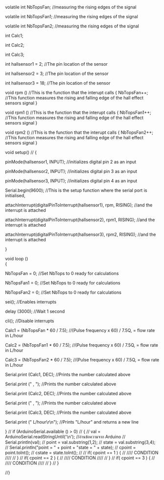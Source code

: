 volatile int NbTopsFan; //measuring the rising edges of the signal

volatile int NbTopsFan1; //measuring the rising edges of the signal

volatile int NbTopsFan2; //measuring the rising edges of the signal

int Calc1;

int Calc2;

int Calc3;                               

int hallsensor1 = 2;   //The pin location of the sensor

int hallsensor2 = 3;   //The pin location of the sensor

int hallsensor3 = 18;   //The pin location of the sensor



void rpm ()     //This is the function that the interupt calls 
{ 
 NbTopsFan++;  //This function measures the rising and falling edge of the hall effect sensors signal
} 

void rpm1 ()     //This is the function that the interupt calls 
{ 
 NbTopsFan1++;  //This function measures the rising and falling edge of the hall effect sensors signal
} 

void rpm2 ()     //This is the function that the interupt calls 
{ 
 NbTopsFan2++;  //This function measures the rising and falling edge of the hall effect sensors signal
} 

void setup() //
{ 

 pinMode(hallsensor1, INPUT); //initializes digital pin 2 as an input

 pinMode(hallsensor2, INPUT); //initializes digital pin 3 as an input

 pinMode(hallsensor3, INPUT); //initializes digital pin 4 as an input

 Serial.begin(9600); //This is the setup function where the serial port is initialised,

 attachInterrupt(digitalPinToInterrupt(hallsensor1), rpm, RISING); //and the interrupt is attached

 attachInterrupt(digitalPinToInterrupt(hallsensor2), rpm1, RISING); //and the interrupt is attached

 attachInterrupt(digitalPinToInterrupt(hallsensor3), rpm2, RISING); //and the interrupt is attached

} 

void loop ()    
{

 NbTopsFan = 0;      //Set NbTops to 0 ready for calculations

 NbTopsFan1 = 0;      //Set NbTops to 0 ready for calculations

 NbTopsFan2 = 0;      //Set NbTops to 0 ready for calculations

 sei();            //Enables interrupts

 delay (3000);      //Wait 1 second

 cli();            //Disable interrupts

 Calc1 = (NbTopsFan * 60 / 7.5); //(Pulse frequency x 60) / 7.5Q, = flow rate in L/hour 

 Calc2 = (NbTopsFan1 * 60 / 7.5); //(Pulse frequency x 60) / 7.5Q, = flow rate in L/hour 

 Calc3 = (NbTopsFan2 * 60 / 7.5); //(Pulse frequency x 60) / 7.5Q, = flow rate in L/hour
 

 Serial.print (Calc1, DEC); //Prints the number calculated above

 Serial.print ("  ,  "); //Prints the number calculated above

 Serial.print (Calc2, DEC); //Prints the number calculated above

 Serial.print ("  ,  "); //Prints the number calculated above

 Serial.print (Calc3, DEC); //Prints the number calculated above

 Serial.print (" L/hour\r\n"); //Prints "L/hour" and returns a  new line

}
// if (ArduinoSerial.available () > 0)
//  {
//        val = ArduinoSerial.readStringUntil('\n'); //อ่านข้อความจาก Arduino
//        Serial.println(val);
//        point = val.substring(1,2);
//        state = val.substring(3,4);
//        Serial.println("point = " + point + "state = " + state);
//        cpoint = point.toInt();
//        cstate = state.toInt();
//
//        if( cpoint == 1 ) {
//          //// CONDITION ////
//        }
//        if( cpoint == 2 ) {
//          //// CONDITION ////
//        }
//        if( cpoint == 3 ) {
//          //// CONDITION ////
//        }
//  }

//}
